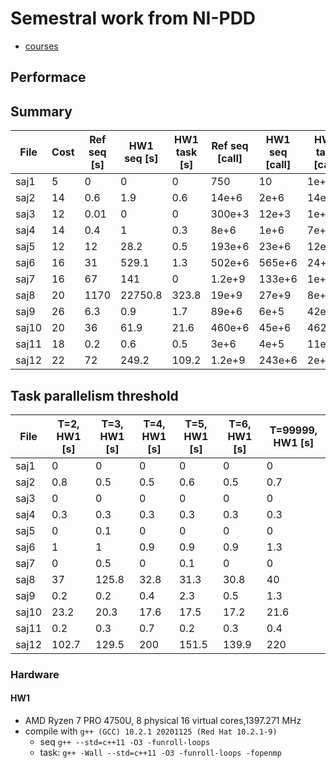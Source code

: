 # Semestral work from NI-PDD

* [courses](https://courses.fit.cvut.cz/NI-PDP/)

## Performace

## Summary
| File  | Cost | Ref seq [s] | HW1 seq [s] | HW1 task [s] | Ref seq [call] | HW1 seq [call] | HW1 task [call] |
|-------|------|-------------|-------------|--------------|----------------|----------------|-----------------|
| saj1  | 5    | 0           | 0           | 0            | 750            | 10             | 1e+3            |
| saj2  | 14   | 0.6         | 1.9         | 0.6          | 14e+6          | 2e+6           | 14e+6           |
| saj3  | 12   | 0.01        | 0           | 0            | 300e+3         | 12e+3          | 1e+5            |
| saj4  | 14   | 0.4         | 1           | 0.3          | 8e+6           | 1e+6           | 7e+6            |
| saj5  | 12   | 12          | 28.2        | 0.5          | 193e+6         | 23e+6          | 12e+6           |
| saj6  | 16   | 31          | 529.1       | 1.3          | 502e+6         | 565e+6         | 24+e6           |
| saj7  | 16   | 67          | 141         | 0            | 1.2e+9         | 133e+6         | 1e+6            |
| saj8  | 20   | 1170        | 22750.8     | 323.8        | 19e+9          | 27e+9          | 8e+9            |
| saj9  | 26   | 6.3         | 0.9         | 1.7          | 89e+6          | 6e+5           | 42e+6           |
| saj10 | 20   | 36          | 61.9        | 21.6         | 460e+6         | 45e+6          | 462e+6          |
| saj11 | 18   | 0.2         | 0.6         | 0.5          | 3e+6           | 4e+5           | 11e+6           |
| saj12 | 22   | 72          | 249.2       | 109.2        | 1.2e+9         | 243e+6         | 2e+9            |

## Task parallelism threshold

| File  | T=2, HW1 [s] | T=3, HW1 [s] | T=4, HW1 [s] | T=5, HW1 [s] | T=6, HW1 [s] | T=99999, HW1 [s] |
|-------|--------------|--------------|--------------|--------------|--------------|------------------|
| saj1  | 0            | 0            | 0            | 0            | 0            | 0                |
| saj2  | 0.8          | 0.5          | 0.5          | 0.6          | 0.5          | 0.7              |
| saj3  | 0            | 0            | 0            | 0            | 0            | 0                |
| saj4  | 0.3          | 0.3          | 0.3          | 0.3          | 0.3          | 0.3              |
| saj5  | 0            | 0.1          | 0            | 0            | 0            | 0                |
| saj6  | 1            | 1            | 0.9          | 0.9          | 0.9          | 1.3              |
| saj7  | 0            | 0.5          | 0            | 0.1          | 0            | 0                |
| saj8  | 37           | 125.8        | 32.8         | 31.3         | 30.8         | 40               |
| saj9  | 0.2          | 0.2          | 0.4          | 2.3          | 0.5          | 1.3              |
| saj10 | 23.2         | 20.3         | 17.6         | 17.5         | 17.2         | 21.6             |
| saj11 | 0.2          | 0.3          | 0.7          | 0.2          | 0.3          | 0.4              |
| saj12 | 102.7        | 129.5        | 200          | 151.5        | 139.9        | 220              |

### Hardware

#### HW1
*  AMD Ryzen 7 PRO 4750U, 8 physical 16 virtual cores,1397.271 MHz
* compile with ``g++ (GCC) 10.2.1 20201125 (Red Hat 10.2.1-9)``
	* seq ``g++ --std=c++11 -O3 -funroll-loops``
	* task: ``g++ -Wall --std=c++11 -O3 -funroll-loops -fopenmp `` 


